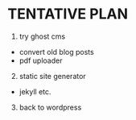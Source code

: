 TENTATIVE PLAN
==============

1. try ghost cms
  - convert old blog posts
  - pdf uploader

2. static site generator
  - jekyll etc.

3. back to wordpress
